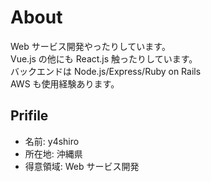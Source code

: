 # About  
Web サービス開発やったりしています。  
Vue.js の他にも React.js 触ったりしています。  
バックエンドは Node.js/Express/Ruby on Rails  
AWS も使用経験あります。  
  
## Prifile  
- 名前: y4shiro  
- 所在地: 沖縄県
- 得意領域: Web サービス開発  
